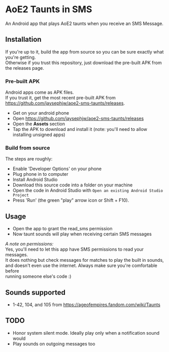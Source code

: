 # AoE2 Taunts in SMS

An Android app that plays AoE2 taunts when you receive an SMS Message.

## Installation

If you're up to it, build the app from source so you can be sure exactly what you're getting.  
Otherwise if you trust this repository, just download the pre-built APK from the releases page.

### Pre-built APK

Android apps come as APK files.  
If you trust it, get the most recent pre-built APK from https://github.com/jaysephjw/aoe2-sms-taunts/releases.
* Get on your android phone
* Open https://github.com/jaysephjw/aoe2-sms-taunts/releases
* Open the **Assets** section
* Tap the APK to download and install it (note: you'll need to allow installing unsigned apps)


### Build from source

The steps are roughly:
* Enable 'Developer Options' on your phone
* Plug phone in to computer
* Install Android Studio
* Download this source code into a folder on your machine
* Open the code in Android Studio with `Open an existing Android Studio Project`
* Press 'Run' (the green "play" arrow icon or Shift + F10).

## Usage

* Open the app to grant the read_sms permission
* Now taunt sounds will play when receiving certain SMS messages

_A note on permissions:_  
Yes, you'll need to let this app have SMS permissions to read your messages.  
It does nothing but check messages for matches to play the built in sounds,
and doesn't even use the internet. Always make sure you're comfortable before  
running someone else's code :)


## Sounds supported

* 1-42, 104, and 105 from https://ageofempires.fandom.com/wiki/Taunts

## TODO

* Honor system silent mode. Ideally play only when a notification sound would
* Play sounds on outgoing messages too 
